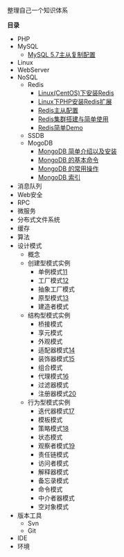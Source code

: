 整理自己一个知识体系


**目录**

 * PHP
 * MySQL
    - [MySQL 5.7主从复制配置][10]
 * Linux
 * WebServer
 * NoSQL
    - Redis
      - [Linux(CentOS)下安装Redis][1]
      - [Linux下PHP安装Redis扩展][2]
      - [Redis主从配置][3]
      - [Redis集群搭建与简单使用][4]
      - [Redis简单Demo][5]
    - SSDB
    - MogoDB
      - [MongoDB 简单介绍以及安装][6]
      - [MongoDB 的基本命令][7]
      - [MongoDB 的常用操作][8]
      - [MongoDB 索引][9]
 * 消息队列
 * Web安全
 * RPC
 * 微服务
 * 分布式文件系统
 * 缓存
 * 算法
 * 设计模式
    - 概念
    - 创建型模式实例
      - 单例模式[11]
      - 工厂模式[12]
      - 抽象工厂模式
      - 原型模式[13]
      - 建造者模式
    - 结构型模式实例
      - 桥接模式
      - 享元模式
      - 外观模式
      - 适配器模式[14]
      - 装饰器模式[15]
      - 组合模式
      - 代理模式[16]
      - 过滤器模式
      - 注册器模式[20]
    - 行为型模式实例
      - 迭代器模式[17]
      - 模板模式
      - 策略模式[18]
      - 状态模式
      - 观察者模式[19]
      - 责任链模式
      - 访问者模式
      - 解释器模式
      - 备忘录模式
      - 命令模式
      - 中介者器模式
      - 空对象模式
 * 版本工具
    - Svn
    - Git
 * IDE
 * 环境


  [1]: http://upupjie.com/2017/02/13/Linux%28CentOS%29%E4%B8%8B%E5%AE%89%E8%A3%85Redis%EF%BC%88%E4%B8%80%EF%BC%89/
  [2]: http://upupjie.com/2017/02/21/Linux%E4%B8%8BPHP%E5%AE%89%E8%A3%85Redis%E6%89%A9%E5%B1%95%EF%BC%88%E4%BA%8C%EF%BC%89/
  [3]: http://upupjie.com/2017/03/07/Redis%E4%B8%BB%E4%BB%8E%E9%85%8D%E7%BD%AE%EF%BC%88%E4%B8%89%EF%BC%89/
  [4]: http://upupjie.com/2017/03/07/Redis%E9%9B%86%E7%BE%A4%E6%90%AD%E5%BB%BA%E4%B8%8E%E7%AE%80%E5%8D%95%E4%BD%BF%E7%94%A8%EF%BC%88%E5%9B%9B%EF%BC%89/
  [5]: https://github.com/a330202207/Redis_demo
  [6]: http://upupjie.com/2017/03/30/MongoDB%E7%AE%80%E5%8D%95%E4%BB%8B%E7%BB%8D%E4%BB%A5%E5%8F%8A%E5%AE%89%E8%A3%85%EF%BC%88%E4%B8%80%EF%BC%89/
  [7]: http://upupjie.com/2017/04/28/MongoDB%E7%9A%84%E5%9F%BA%E6%9C%AC%E5%91%BD%E4%BB%A4%EF%BC%88%E4%BA%8C%EF%BC%89/
  [8]: http://upupjie.com/2017/04/29/MongoDB%E7%9A%84%E5%B8%B8%E7%94%A8%E6%93%8D%E4%BD%9C%EF%BC%88%E4%B8%89%EF%BC%89/
  [9]: http://upupjie.com/2017/04/30/MongoDB%E7%B4%A2%E5%BC%95%EF%BC%88%E5%9B%9B%EF%BC%89/
  [10]: http://upupjie.com/2017/07/16/MySQL5-7-%E4%B8%BB%E4%BB%8E%E5%A4%8D%E5%88%B6%E9%85%8D%E7%BD%AE/
  [11]: https://github.com/a330202207/patterns/blob/master/Singleton/index.php
  [12]: https://github.com/a330202207/patterns/blob/master/Factory/index.php
  [13]: https://github.com/a330202207/patterns/blob/master/Prototype/index.php
  [14]: https://github.com/a330202207/patterns/blob/master/Adapter/index.php
  [15]: https://github.com/a330202207/patterns/blob/master/Decorator/index.php
  [16]: https://github.com/a330202207/patterns/blob/master/Proxy/index.php
  [17]: https://github.com/a330202207/patterns/blob/master/Iterator/index.php
  [18]: https://github.com/a330202207/patterns/blob/master/Strategy/index.php
  [19]: https://github.com/a330202207/patterns/blob/master/Observer/index.php
  [20]: https://github.com/a330202207/patterns/blob/master/Register/index.php